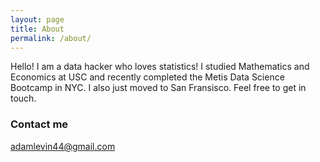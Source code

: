```yaml
---
layout: page
title: About
permalink: /about/
---
```


Hello! I am a data hacker who loves statistics! I studied Mathematics and Economics at USC and recently completed the Metis Data Science Bootcamp in NYC. I also just moved to San Fransisco. Feel free to get in touch.

### Contact me

[adamlevin44@gmail.com](mailto:adamlevin44@gmail.com)
